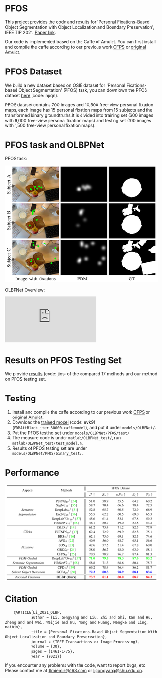 # PFOS
   This project provides the code and results for 'Personal Fixations-Based Object Segmentation with Object Localization and Boundary Preservation', IEEE TIP 2021. [Paper link](https://ieeexplore.ieee.org/document/9298925).
   
   Our code is implemented based on the Caffe of Amulet. You can first install and compile the caffe according to our previous work [CFPS](https://github.com/MathLee/CFPS) or [original Amulet](https://github.com/Pchank/caffe-sal). 


# PFOS Dataset
   We build a new dataset based on OSIE dataset for 'Personal Fixations-based Object Segmentation' (PFOS) task, you can downlown the PFOS dataset [here](https://pan.baidu.com/s/1Ah7MmxSzYwFj5h_nLkYdLA) (code: npqn).
   
   PFOS dataset contains 700 images and 10,500 free-view personal fixation maps, each image has 15 personal fixation maps from 15 subjects and the transformed binary groundtruths.It is divided into training set (600 images with 9,000 free-view personal fixation maps) and testing set (100 images with 1,500 free-view personal fixation maps).


# PFOS task and OLBPNet
   PFOS task:

   ![Image](https://github.com/MathLee/OLBPNet4PFOS/blob/master/Images/PFOS_task.png)

   OLBPNet Overview:

   ![Image](https://github.com/MathLee/OLBPNet4PFOS/blob/master/Images/Network_Overview.pdf)


# Results on PFOS Testing Set
   We provide [results](https://pan.baidu.com/s/1cAyuMRWbcBdswegHdHdnEg) (code: jios) of the compared 17 methods and our method on PFOS testing set.

  
# Testing
1. Install and compile the caffe according to our previous work [CFPS](https://github.com/MathLee/CFPS) or [original Amulet](https://github.com/Pchank/caffe-sal). 
2. Download the [trained model](https://pan.baidu.com/s/1XRcb1myPo4IryAPaiQ0QSg) (code: evk9) (`FDMAttBlock_iter_30000.caffemodel`), and put it under `models/OLBPNet/`.
3. Put the PFOS testing set under `models/OLBPNet/PFOS/test/`.
4. The measure code is under `matlab/OLBPNet_test/`, run `matlab/OLBPNet_test/test_model.m`.
5. Results of PFOS testing set are under `models/OLBPNet/PFOS/binary_test/`.

# Performance

   ![Image](https://github.com/MathLee/OLBPNet4PFOS/blob/master/Images/Performance.png)



# Citation
        @ARTICLE{Li_2021_OLBP,
                author = {Li, Gongyang and Liu, Zhi and Shi, Ran and Hu, Zheng and and Wei, Weijie and Wu, Yong and Huang, Mengke and Ling, Haibin},
                title = {Personal Fixations-Based Object Segmentation With Object Localization and Boundary Preservation},
                journal = {IEEE Transactions on Image Processing},
                volume = {30},
                pages = {1461-1475},
                year = {2021}}


If you encounter any problems with the code, want to report bugs, etc.
Please contact me at lllmiemie@163.com or ligongyang@shu.edu.cn.
